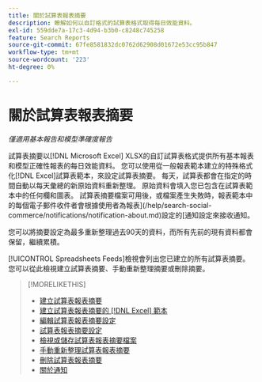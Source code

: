 ```yaml
---
title: 關於試算表報表摘要
description: 瞭解如何以自訂格式的試算表格式取得每日效能資料。
exl-id: 559dde7a-17c3-4d94-b3b0-c8248c745258
feature: Search Reports
source-git-commit: 67fe8581832dc0762d62908d01672e53cc95b847
workflow-type: tm+mt
source-wordcount: '223'
ht-degree: 0%

---
```


# 關於試算表報表摘要

*僅適用基本報告和模型準確度報告*

試算表摘要以[!DNL Microsoft Excel] XLSX的自訂試算表格式提供所有基本報表和模型正確性報表的每日效能資料。 您可以使用從一般報表範本建立的特殊格式化[!DNL Excel]試算表範本，來設定試算表摘要。 每天，試算表都會在指定的時間自動以每天彙總的新原始資料重新整理。 原始資料會填入您已包含在試算表範本中的任何欄和圖表。 試算表摘要檔案可用後，或檔案產生失敗時，報表範本中的每個電子郵件收件者會根據使用者為報表](/help/search-social-commerce/notifications/notification-about.md)設定的[通知設定來接收通知。

您可以將摘要設定為最多重新整理過去90天的資料，而所有先前的現有資料都會保留，繼續累積。

[!UICONTROL Spreadsheets Feeds]檢視會列出您已建立的所有試算表摘要。 您可以從此檢視建立試算表摘要、手動重新整理摘要或刪除摘要。

>[!MORELIKETHIS]
>
>* [建立試算表報表摘要](spreadsheet-feed-create.md)
>* [建立試算表報表摘要的 [!DNL Excel] 範本](spreadsheet-feed-create-excel-template.md)
>* [編輯試算表報表摘要設定](spreadsheet-feed-edit.md)
>* [試算表報表摘要設定](spreadsheet-feed-settings.md)
>* [檢視或儲存試算表報表摘要檔案](spreadsheet-feed-view-or-save.md)
>* [手動重新整理試算表報表摘要](spreadsheet-feed-refresh.md)
>* [刪除試算表報表摘要](spreadsheet-feed-delete.md)
>* [關於通知](/help/search-social-commerce/notifications/notification-about.md)
